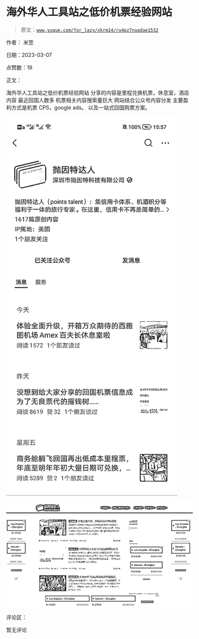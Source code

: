 # 海外华人工具站之低价机票经验网站

> 原文：[`www.yuque.com/for_lazy/xkrm14/ru4pz7nuadae1532`](https://www.yuque.com/for_lazy/xkrm14/ru4pz7nuadae1532)



作者： 米笠 

日期：2023-03-07 

点赞数：19 

正文： 

海外华人工具站之低价机票经验网站 分享的内容是里程兑换机票，休息室，酒店内容 最近回国人数多 机票相关内容搜索量巨大 网站结合公众号内容分发 主要盈利方式是机票 CPS，google ads。 以及一站式回国购票方案。 

![](img/f9dd6f87e84175439cbd1ace5f01e9ce.png)  

![](img/0c2707f2874a1b57c71dc68f1c91f0de.png)  

评论区： 

暂无评论 

